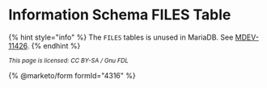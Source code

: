 # Information Schema FILES Table

{% hint style="info" %}
The `FILES` tables is unused in MariaDB. See [MDEV-11426](https://jira.mariadb.org/browse/MDEV-11426).
{% endhint %}

<sub>_This page is licensed: CC BY-SA / Gnu FDL_</sub>

{% @marketo/form formId="4316" %}
